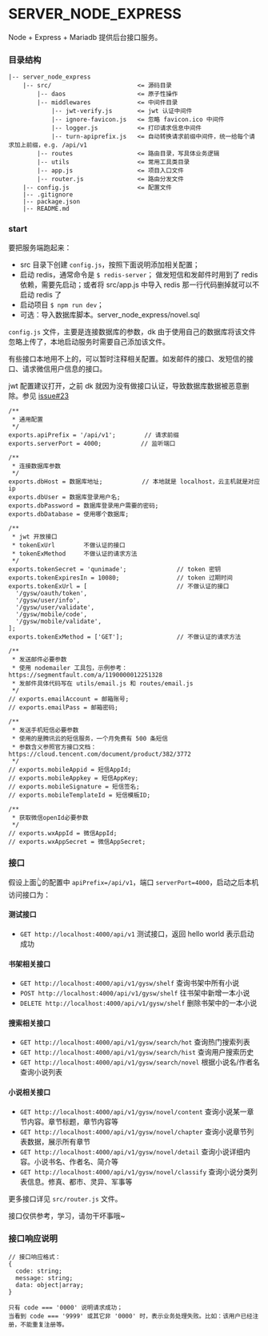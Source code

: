 # SERVER_NODE_EXPRESS

Node + Express + Mariadb 提供后台接口服务。

### 目录结构

```
|-- server_node_express
    |-- src/                        <= 源码目录
        |-- daos                    <= 原子性操作
        |-- middlewares             <= 中间件目录
            |-- jwt-verify.js       <= jwt 认证中间件
            |-- ignore-favicon.js   <= 忽略 favicon.ico 中间件
            |-- logger.js           <= 打印请求信息中间件
            |-- turn-apiprefix.js   <= 自动转换请求前缀中间件，统一给每个请求加上前缀，e.g. /api/v1
        |-- routes                  <= 路由目录，写具体业务逻辑
        |-- utils                   <= 常用工具类目录
        |-- app.js                  <= 项目入口文件
        |-- router.js               <= 路由分发文件
    |-- config.js                   <= 配置文件
    |-- .gitignore
    |-- package.json
    |-- README.md
```

### start

要把服务端跑起来：

- src 目录下创建 `config.js`，按照下面说明添加相关配置；
- 启动 redis，通常命令是 `$ redis-server`；
  做发短信和发邮件时用到了 redis 依赖，需要先启动；或者将 src/app.js 中导入 redis 那一行代码删掉就可以不启动 redis 了
- 启动项目 `$ npm run dev`；
- 可选：导入数据库脚本。server_node_express/novel.sql

`config.js` 文件，主要是连接数据库的参数，dk 由于使用自己的数据库将该文件忽略上传了，本地启动服务时需要自己添加该文件。

有些接口本地用不上的，可以暂时注释相关配置。如发邮件的接口、发短信的接口、请求微信用户信息的接口。

jwt 配置建议打开，之前 dk 就因为没有做接口认证，导致数据库数据被恶意删除。参见 [issue#23](https://github.com/dkvirus/py-novel/issues/23)

```
/**
 * 通用配置
 */
exports.apiPrefix = '/api/v1';        // 请求前缀
exports.serverPort = 4000;           // 监听端口

/**
 * 连接数据库参数
 */
exports.dbHost = 数据库地址;           // 本地就是 localhost，云主机就是对应 ip
exports.dbUser = 数据库登录用户名;
exports.dbPassword = 数据库登录用户需要的密码;
exports.dbDatabase = 使用哪个数据库;

/**
 * jwt 开放接口
 * tokenExUrl        不做认证的接口
 * tokenExMethod     不做认证的请求方法
 */
exports.tokenSecret = 'qunimade';              // token 密钥
exports.tokenExpiresIn = 10080;                // token 过期时间
exports.tokenExUrl = [                         // 不做认证的接口
  '/gysw/oauth/token',        
  '/gysw/user/info',
  '/gysw/user/validate',
  '/gysw/mobile/code',
  '/gysw/mobile/validate',
];
exports.tokenExMethod = ['GET'];               // 不做认证的请求方法

/**
 * 发送邮件必要参数
 * 使用 nodemailer 工具包，示例参考：https://segmentfault.com/a/1190000012251328
 * 发邮件具体代码写在 utils/email.js 和 routes/email.js
 */
// exports.emailAccount = 邮箱账号;
// exports.emailPass = 邮箱密码;

/**
 * 发送手机短信必要参数
 * 使用的是腾讯云的短信服务，一个月免费有 500 条短信
 * 参数含义参照官方接口文档：https://cloud.tencent.com/document/product/382/3772
 */
// exports.mobileAppid = 短信AppId;
// exports.mobileAppkey = 短信AppKey;
// exports.mobileSignature = 短信签名;                                
// exports.mobileTemplateId = 短信模板ID;          

/**
 * 获取微信openId必要参数
 */
// exports.wxAppId = 微信AppId;                          
// exports.wxAppSecret = 微信AppSecret;       
```

### 接口

假设上面👆的配置中 `apiPrefix=/api/v1`，端口 `serverPort=4000`，启动之后本机访问接口为：

#### 测试接口

- `GET http://localhost:4000/api/v1` 测试接口，返回 hello world 表示启动成功 

#### 书架相关接口

- `GET http://localhost:4000/api/v1/gysw/shelf` 查询书架中所有小说
- `POST http://localhost:4000/api/v1/gysw/shelf` 往书架中新增一本小说
- `DELETE http://localhost:4000/api/v1/gysw/shelf` 删除书架中的一本小说

#### 搜索相关接口

- `GET http://localhost:4000/api/v1/gysw/search/hot` 查询热门搜索列表
- `GET http://localhost:4000/api/v1/gysw/search/hist` 查询用户搜索历史
- `GET http://localhost:4000/api/v1/gysw/search/novel` 根据小说名/作者名查询小说列表

#### 小说相关接口

- `GET http://localhost:4000/api/v1/gysw/novel/content` 查询小说某一章节内容。章节标题，章节内容等
- `GET http://localhost:4000/api/v1/gysw/novel/chapter` 查询小说章节列表数据，展示所有章节
- `GET http://localhost:4000/api/v1/gysw/novel/detail`  查询小说详细内容。小说书名、作者名、简介等
- `GET http://localhost:4000/api/v1/gysw/novel/classify`  查询小说分类列表信息。修真、都市、灵异、军事等

更多接口详见 `src/router.js` 文件。

接口仅供参考，学习，请勿干坏事哦~

### 接口响应说明

```
// 接口响应格式：
{
  code: string;
  message: string;
  data: object|array;
}

只有 code === '0000' 说明请求成功；
当看到 code === '9999' 或其它非 '0000' 时，表示业务处理失败。比如：该用户已经注册，不能重复注册等。
```